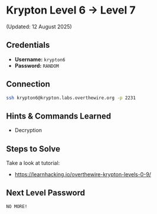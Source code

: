 # Krypton Level 6 → Level 7
(Updated: 12 August 2025)

## Credentials
- **Username:** `krypton6`
- **Password:** `RANDOM`

## Connection
```bash
ssh krypton6@krypton.labs.overthewire.org -p 2231
```

## Hints & Commands Learned
- Decryption

## Steps to Solve
Take a look at tutorial:
- https://learnhacking.io/overthewire-krypton-levels-0-9/

## Next Level Password
`NO MORE!`
